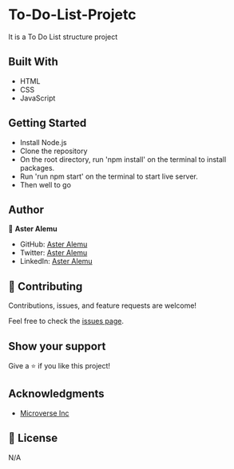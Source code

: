 # To-Do-List-Projetc

It is a To Do List structure project 

## Built With

- HTML
- CSS
- JavaScript

## Getting Started

- Install Node.js
- Clone the repository 
- On the root directory, run 'npm install' on the terminal to install packages.
- Run 'run npm start' on the terminal to start live server.
- Then well to go

## Author

👤 **Aster Alemu**

- GitHub: [Aster Alemu](https://github.com/aster-alemu)
- Twitter: [Aster Alemu](https://twitter.com/tarik_tesfa)
- LinkedIn: [Aster Alemu](https://www.linkedin.com/in/aster-alemu/)

## 🤝 Contributing

Contributions, issues, and feature requests are welcome!

Feel free to check the [issues page](../../issues/).

## Show your support

Give a ⭐️ if you like this project!

## Acknowledgments

- [Microverse Inc](https://www.microverse.org/)

## 📝 License

N/A
